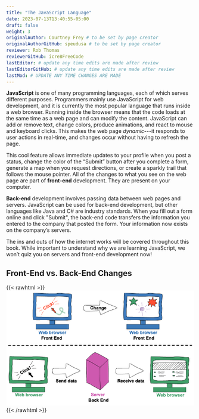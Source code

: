 ```yaml
---
title: "The JavaScript Language"
date: 2023-07-13T13:40:55-05:00
draft: false
weight: 3
originalAuthor: Courtney Frey # to be set by page creator
originalAuthorGitHub: speudusa # to be set by page creator
reviewer: Rob Thomas
reviewerGitHub: icre8FreeCode
lastEditor: # update any time edits are made after review
lastEditorGitHub: # update any time edits are made after review
lastMod: # UPDATE ANY TIME CHANGES ARE MADE
---
```


**JavaScript** is one of many programming languages, each of which serves different purposes. Programmers mainly use JavaScript for web development, and it is currently the most popular language that runs inside a web browser. Running inside the browser means that the code loads at the same time as a web page and can modify the content. JavaScript can add or remove text, change colors, produce animations, and react to mouse and keyboard clicks. This makes the web page _dynamic_---it responds to user actions in real-time, and changes occur without having to refresh the page.

This cool feature allows immediate updates to your profile when you post a status, change the color of the “Submit” button after you complete a form, generate a map when you request directions, or create a sparkly trail that follows the mouse pointer. All of the changes to what you see on the web page are part of **front-end** development. They are present on your computer.

**Back-end** development involves passing data between web pages and servers. JavaScript can be used for back-end development, but other languages like Java and C# are industry standards. When you fill out a form online and click "Submit", the back-end code transfers the information you entered to the company that posted the form. Your information now exists on the company’s servers.

The ins and outs of how the internet works will be covered throughout this book. While important to understand why we are learning JavaScript, we won’t quiz you on servers and front-end development now!

## Front-End vs. Back-End Changes

{{< rawhtml >}}
   <img src="../images/Front-vs-back-end.png" alt="Front-end changes with a click while Back-end changes pass through a server before rendered in a browser" />
{{< /rawhtml >}}